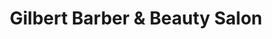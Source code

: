 ---
title: "Gilbert Barber & Beauty Salon"
url: /gilbert/gilbert-barber-und-beauty-salon/
shop: Friseur
---